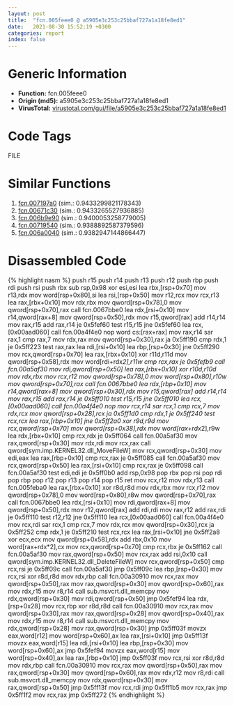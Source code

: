 ```yaml
---
layout: post
title:  "fcn.005feee0 @ a5905e3c253c25bbaf727a1a18fe8ed1"
date:   2021-08-30 15:52:19 +0300
categories: report
index: false
---
```


# Generic Information
- **Function:** fcn.005feee0
- **Origin (md5):** a5905e3c253c25bbaf727a1a18fe8ed1
- **VirusTotal:** [virustotal.com/gui/file/a5905e3c253c25bbaf727a1a18fe8ed1][virustotal_ref]

# Code Tags
<span class="tag" id="FILE">FILE</span>


# Similar Functions

1. [fcn.007197a0][similar_1_ref] (sim.: 0.9433299821178343)
2. [fcn.00671c30][similar_2_ref] (sim.: 0.9433265527936885)
3. [fcn.006b9e90][similar_3_ref] (sim.: 0.9400053258779005)
4. [fcn.00719540][similar_4_ref] (sim.: 0.9388892587379596)
5. [fcn.006a0040][similar_5_ref] (sim.: 0.9382947144866447)


# Disassembled Code

{% highlight nasm %}
push r15
push r14
push r13
push r12
push rbp
push rdi
push rsi
push rbx
sub rsp,0x98
xor esi,esi
lea rbx,[rsp+0x70]
mov r13,rdx
mov word[rsp+0x80],si
lea rsi,[rsp+0x50]
mov r12,rcx
mov rcx,r13
lea rax,[rbx+0x10]
mov rdx,rbx
mov qword[rsp+0x78],0
mov qword[rsp+0x70],rax
call fcn.0067bbe0
lea rdx,[rsi+0x10]
mov r14,qword[rax+8]
mov qword[rsp+0x50],rdx
mov r15,qword[rax]
add r14,r14
mov rax,r15
add rax,r14
je 0x5fef60
test r15,r15
jne 0x5fef60
lea rcx,[0x00aad060]
call fcn.00a4f4e0
nop word cs:[rax+rax]
mov rax,r14
sar rax,1
cmp rax,7
mov rdx,rax
mov qword[rsp+0x30],rax
ja 0x5ff190
cmp rdx,1
je 0x5ff223
test rax,rax
lea rdi,[rsi+0x10]
lea rbp,[rsp+0x30]
jne 0x5ff290
mov rcx,qword[rsp+0x70]
lea rax,[rbx+0x10]
xor r11d,r11d
mov qword[rsp+0x58],rdx
mov word[rdi+rdx*2],r11w
cmp rcx,rax
je 0x5fefb9
call fcn.00a5af30
mov rdi,qword[rsp+0x50]
lea rax,[rbx+0x10]
xor r10d,r10d
mov rdx,rbx
mov rcx,r12
mov qword[rsp+0x78],0
mov word[rsp+0x80],r10w
mov qword[rsp+0x70],rax
call fcn.0067bbe0
lea rdx,[rbp+0x10]
mov r14,qword[rax+8]
mov qword[rsp+0x30],rdx
mov r15,qword[rax]
add r14,r14
mov rax,r15
add rax,r14
je 0x5ff010
test r15,r15
jne 0x5ff010
lea rcx,[0x00aad060]
call fcn.00a4f4e0
nop
mov rcx,r14
sar rcx,1
cmp rcx,7
mov rdx,rcx
mov qword[rsp+0x28],rcx
ja 0x5ff1d0
cmp rdx,1
je 0x5ff240
test rcx,rcx
lea rax,[rbp+0x10]
jne 0x5ff2a0
xor r9d,r9d
mov rcx,qword[rsp+0x70]
mov qword[rsp+0x38],rdx
mov word[rax+rdx*2],r9w
lea rdx,[rbx+0x10]
cmp rcx,rdx
je 0x5ff064
call fcn.00a5af30
mov rax,qword[rsp+0x30]
mov rdx,rdi
mov rcx,rax
call qword[sym.imp.KERNEL32.dll_MoveFileW]
mov rcx,qword[rsp+0x30]
mov edi,eax
lea rax,[rbp+0x10]
cmp rcx,rax
je 0x5ff085
call fcn.00a5af30
mov rcx,qword[rsp+0x50]
lea rax,[rsi+0x10]
cmp rcx,rax
je 0x5ff098
call fcn.00a5af30
test edi,edi
je 0x5ff0b0
add rsp,0x98
pop rbx
pop rsi
pop rdi
pop rbp
pop r12
pop r13
pop r14
pop r15
ret
mov rcx,r12
mov rdx,r13
call fcn.005feba0
lea rax,[rbx+0x10]
xor r8d,r8d
mov rdx,rbx
mov rcx,r12
mov qword[rsp+0x78],0
mov word[rsp+0x80],r8w
mov qword[rsp+0x70],rax
call fcn.0067bbe0
lea rdx,[rsi+0x10]
mov rdi,qword[rax+8]
mov qword[rsp+0x50],rdx
mov r12,qword[rax]
add rdi,rdi
mov rax,r12
add rax,rdi
je 0x5ff110
test r12,r12
jne 0x5ff110
lea rcx,[0x00aad060]
call fcn.00a4f4e0
mov rcx,rdi
sar rcx,1
cmp rcx,7
mov rdx,rcx
mov qword[rsp+0x30],rcx
ja 0x5ff252
cmp rdx,1
je 0x5ff210
test rcx,rcx
lea rax,[rsi+0x10]
jne 0x5ff2a8
xor ecx,ecx
mov qword[rsp+0x58],rdx
add rbx,0x10
mov word[rax+rdx*2],cx
mov rcx,qword[rsp+0x70]
cmp rcx,rbx
je 0x5ff162
call fcn.00a5af30
mov rax,qword[rsp+0x50]
mov rcx,rax
add rsi,0x10
call qword[sym.imp.KERNEL32.dll_DeleteFileW]
mov rcx,qword[rsp+0x50]
cmp rcx,rsi
je 0x5ff09c
call fcn.00a5af30
jmp 0x5ff09c
lea rbp,[rsp+0x30]
mov rcx,rsi
xor r8d,r8d
mov rdx,rbp
call fcn.00a30910
mov rcx,rax
mov qword[rsp+0x50],rax
mov rax,qword[rsp+0x30]
mov qword[rsp+0x60],rax
mov rdx,r15
mov r8,r14
call sub.msvcrt.dll_memcpy
mov rdx,qword[rsp+0x30]
mov rdi,qword[rsp+0x50]
jmp 0x5fef94
lea rdx,[rsp+0x28]
mov rcx,rbp
xor r8d,r8d
call fcn.00a30910
mov rcx,rax
mov qword[rsp+0x30],rax
mov rax,qword[rsp+0x28]
mov qword[rsp+0x40],rax
mov rdx,r15
mov r8,r14
call sub.msvcrt.dll_memcpy
mov rdx,qword[rsp+0x28]
mov rax,qword[rsp+0x30]
jmp 0x5ff03f
movzx eax,word[r12]
mov word[rsp+0x60],ax
lea rax,[rsi+0x10]
jmp 0x5ff13f
movzx eax,word[r15]
lea rdi,[rsi+0x10]
lea rbp,[rsp+0x30]
mov word[rsp+0x60],ax
jmp 0x5fef94
movzx eax,word[r15]
mov word[rsp+0x40],ax
lea rax,[rbp+0x10]
jmp 0x5ff03f
mov rcx,rsi
xor r8d,r8d
mov rdx,rbp
call fcn.00a30910
mov rcx,rax
mov qword[rsp+0x50],rax
mov rax,qword[rsp+0x30]
mov qword[rsp+0x60],rax
mov rdx,r12
mov r8,rdi
call sub.msvcrt.dll_memcpy
mov rdx,qword[rsp+0x30]
mov rax,qword[rsp+0x50]
jmp 0x5ff13f
mov rcx,rdi
jmp 0x5ff1b5
mov rcx,rax
jmp 0x5ff1f2
mov rcx,rax
jmp 0x5ff272
{% endhighlight %}


[similar_1_ref]: /report/fcn.007197a0@a5905e3c253c25bbaf727a1a18fe8ed1
[similar_2_ref]: /report/fcn.00671c30@a5905e3c253c25bbaf727a1a18fe8ed1
[similar_3_ref]: /report/fcn.006b9e90@a5905e3c253c25bbaf727a1a18fe8ed1
[similar_4_ref]: /report/fcn.00719540@a5905e3c253c25bbaf727a1a18fe8ed1
[similar_5_ref]: /report/fcn.006a0040@a5905e3c253c25bbaf727a1a18fe8ed1
[virustotal_ref]: https://www.virustotal.com/gui/file/a5905e3c253c25bbaf727a1a18fe8ed1